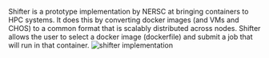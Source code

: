 Shifter is a prototype implementation by NERSC at bringing containers to HPC systems.  It does this by converting docker images (and VMs and CHOS) to a common format that is scalably distributed across nodes.  Shifter allows the user to select a docker image (dockerfile) and submit a job that will run in that container.
![shifter implementation][shifter.png]




[shifter.png]:https://www.nersc.gov/assets/_resampled/ResizedImage600453-shifterDiagram.png
